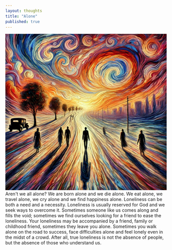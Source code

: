 ```yaml
---
layout: thoughts
title: "Alone"
published: true
---
```


<div class="image-container" style="text-align: center;">
    <img src="/images/visual_thoughts/alone.png" alt="alone" loading="lazy" />
</div>
Aren't we all alone? We are born alone and we die alone. We eat alone, we travel alone, we cry alone and we find happiness alone. Loneliness can be both a need and a necessity. Loneliness is usually reserved for God and we seek ways to overcome it. Sometimes someone like us comes along and fills the void; sometimes we find ourselves looking for a friend to ease the loneliness. Your loneliness may be accompanied by a friend, family or childhood friend, sometimes they leave you alone. Sometimes you walk alone on the road to success, face difficulties alone and feel lonely even in the midst of a crowd. After all, true loneliness is not the absence of people, but the absence of those who understand us.